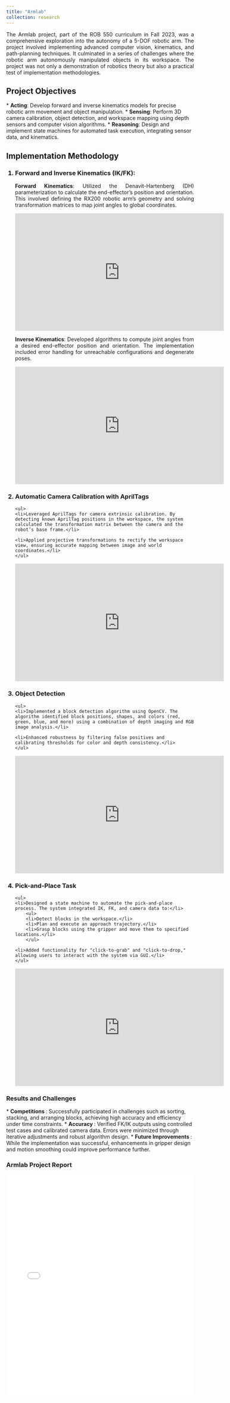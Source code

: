 ```yaml
---
title: "Armlab"
collection: research
---
```


<p style="text-align: justify">
The Armlab project, part of the ROB 550 curriculum in Fall 2023, was a comprehensive exploration into the autonomy of a 5-DOF robotic arm. The project involved implementing advanced computer vision, kinematics, and path-planning techniques. It culminated in a series of challenges where the robotic arm autonomously manipulated objects in its workspace. The project was not only a demonstration of robotics theory but also a practical test of implementation methodologies.</p>

<h2>Project Objectives</h2>
* <b>Acting</b>: Develop forward and inverse kinematics models for precise robotic arm movement and object manipulation.
* <b>Sensing</b>: Perform 3D camera calibration, object detection, and workspace mapping using depth sensors and computer vision algorithms.
* <b>Reasoning</b>: Design and implement state machines for automated task execution, integrating sensor data, and kinematics.

<h2>Implementation Methodology</h2>
<ol>
<h3><li>Forward and Inverse Kinematics (IK/FK): </li></h3>

<p style="text-align: justify">
<b>Forward Kinematics</b>:  Utilized the Denavit-Hartenberg (DH) parameterization to calculate the end-effector’s position and orientation. This involved defining the RX200 robotic arm’s geometry and solving transformation matrices to map joint angles to global coordinates.</p>

<p style="text-align: justify">
<iframe width="560" height="315" src="https://www.youtube.com/embed/hAnHlFvRkM4?si=iIb7y0iOv3Wy8oos" title="YouTube video player" frameborder="0" allow="accelerometer; autoplay; clipboard-write; encrypted-media; gyroscope; picture-in-picture; web-share" referrerpolicy="strict-origin-when-cross-origin" allowfullscreen></iframe></p>

<p style="text-align: justify">
<b>Inverse Kinematics</b>: Developed algorithms to compute joint angles from a desired end-effector position and orientation. The implementation included error handling for unreachable configurations and degenerate poses. </p>

<p style="text-align: justify">
<iframe width="560" height="315" src="https://www.youtube.com/embed/ideIQyKmkjk?si=31MZQyy3GmKgdrmy" title="YouTube video player" frameborder="0" allow="accelerometer; autoplay; clipboard-write; encrypted-media; gyroscope; picture-in-picture; web-share" referrerpolicy="strict-origin-when-cross-origin" allowfullscreen></iframe></p>

<h3><li>Automatic Camera Calibration with AprilTags</li></h3>

    <ul>
    <li>Leveraged AprilTags for camera extrinsic calibration. By detecting known AprilTag positions in the workspace, the system calculated the transformation matrix between the camera and the robot’s base frame.</li>

    <li>Applied projective transformations to rectify the workspace view, ensuring accurate mapping between image and world coordinates.</li>
    </ul>

<p style="text-align: justify">
<iframe width="560" height="315" src="https://www.youtube.com/embed/V8SBXsi8USc?si=8zo1kFTeT1C0KX1u" title="YouTube video player" frameborder="0" allow="accelerometer; autoplay; clipboard-write; encrypted-media; gyroscope; picture-in-picture; web-share" referrerpolicy="strict-origin-when-cross-origin" allowfullscreen></iframe></p>

<h3><li>Object Detection</li></h3>

    <ul>
    <li>Implemented a block detection algorithm using OpenCV. The algorithm identified block positions, shapes, and colors (red, green, blue, and more) using a combination of depth imaging and RGB image analysis.</li>

    <li>Enhanced robustness by filtering false positives and calibrating thresholds for color and depth consistency.</li>
    </ul>

<p style="text-align: justify">
<iframe width="560" height="315" src="https://www.youtube.com/embed/3wkHn5D2LIs?si=l2AEPqZb5J3BsQ9-" title="YouTube video player" frameborder="0" allow="accelerometer; autoplay; clipboard-write; encrypted-media; gyroscope; picture-in-picture; web-share" referrerpolicy="strict-origin-when-cross-origin" allowfullscreen></iframe></p>

<h3><li>Pick-and-Place Task</li></h3>

    <ul>
    <li>Designed a state machine to automate the pick-and-place process. The system integrated IK, FK, and camera data to:</li>
        <ul>
        <li>Detect blocks in the workspace.</li>
        <li>Plan and execute an approach trajectory.</li>
        <li>Grasp blocks using the gripper and move them to specified locations.</li>
        </ul>

    <li>Added functionality for "click-to-grab" and "click-to-drop," allowing users to interact with the system via GUI.</li>
    </ul>

<p style="text-align: justify">
<iframe width="560" height="315" src="https://www.youtube.com/embed/zv9TkZM83cg?si=n53WkRFMRgThxpqW" title="YouTube video player" frameborder="0" allow="accelerometer; autoplay; clipboard-write; encrypted-media; gyroscope; picture-in-picture; web-share" referrerpolicy="strict-origin-when-cross-origin" allowfullscreen></iframe></p>

</ol>

<h3>Results and Challenges</h3>
* <b> Competitions </b>: Successfully participated in challenges such as sorting, stacking, and arranging blocks, achieving high accuracy and efficiency under time constraints.
* <b> Accuracy </b>: Verified FK/IK outputs using controlled test cases and calibrated camera data. Errors were minimized through iterative adjustments and robust algorithm design.
* <b> Future Improvements </b>: While the implementation was successful, enhancements in gripper design and motion smoothing could improve performance further.

<h3>Armlab Project Report</h3>
<iframe 
    src="/files/projects/armlab/armlab.pdf" 
    width="100%" 
    height="600px" 
    style="border: none;">
    <p>Your browser does not support embedding PDFs. <a href="/files/projects/armlab/armlab.pdf" target="_blank">Download the PDF</a>.</p>
</iframe>